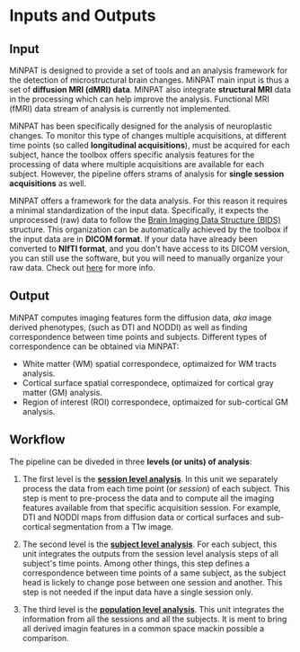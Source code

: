 # Inputs and Outputs

## Input

MiNPAT is designed to  provide a set of tools and an analysis framework for the detection of microstructural brain changes.
MiNPAT main input is thus a set of **diffusion MRI (dMRI) data**. MiNPAT also integrate **structural MRI** data in the processing which can help improve the analysis.
Functional MRI (fMRI) data stream of analysis is currently not implemented.

MiNPAT has been specifically designed for the analysis of neuroplastic changes. To monitor this type of changes multiple acquisitions, at different time points (so called **longitudinal acquisitions**), must be acquired for each subject, hance the toolbox offers specific analysis features for the processing of data where multiple acquisitions are available for each subject.
However, the pipeline offers strams of analysis for **single session acquisitions** as well.

MiNPAT offers a framework for the data analysis. For this reason it requires a minimal standardization of the input data. Specifically, it expects the unprocessed (raw) data to follow the [Brain Imaging Data Structure (BIDS)](https://bids.neuroimaging.io/) structure. This organization can be automatically achieved by the toolbox if the input data are in **DICOM format**. If your data have already been converted to **NIfTI format**, and you don't have access to its DICOM version, you can still use the software, but you will need to manually organize your raw data. Check out [here]() for more info.

## Output

MiNPAT computes imaging features form the diffusion data, *aka* image derived phenotypes, (such as DTI and NODDI) as well as finding correspondence between time points and subjects. Different types of correspondence can be obtained via MiNPAT:

* White matter (WM) spatial correspondece, optimaized for WM tracts analysis.
* Cortical surface spatial correspondece, optimaized for cortical gray matter (GM) analysis.
* Region of interest (ROI) correspondece, optimaized for sub-cortical GM analysis.

## Workflow

The pipeline can be diveded in three **levels (or units) of analysis**:

1. The first level is the [**session level analysis**](sesLevelAn.md). In this unit we separately process the data from each time point (or *session*) of each subject. This step is ment to pre-process the data and to compute all the imaging features available from that specific acquisition session. For example, DTI and NODDI maps from diffusion data or cortical surfaces and sub-cortical segmentation from a T1w image.

2. The second level is the [**subject level analysis**](subLevelAn.md). For each subject, this unit integrates the outputs from the session level analysis steps of all subject's time points. Among other things, this step defines a correspondence between time points of a same subject, as the subject head is lickely to change pose between one session and another. This step is not needed if the input data have a single session only.

3. The third level is the [**population level analysis**](popLevelAn.md). This unit integrates the information from all the sessions and all the subjects. It is ment to bring all derived imagin features in a common space mackin possible a comparison.

